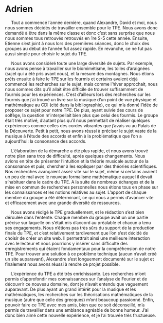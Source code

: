 # Adrien

<p>&nbsp;&nbsp;&nbsp;&nbsp;
Tout a commencé l’année dernière, quand Alexandre, David et moi, nous nous sommes décidés de travailler ensemble pour le TPE. Nous avons donc demandé à être dans la même classe et donc c’est sans surprise que nous nous sommes tous retrouvés retrouvés en 1re S-5 cette année. Ensuite, Etienne s’est joint à nous lors des premières séances, donc le choix des groupes au début de l’année fut assez rapide. En revanche, ce ne fut pas aussi simple pour choisir le sujet du TPE.
</p>
<p>&nbsp;&nbsp;&nbsp;&nbsp;
Nous avons considéré toute une large diversité de sujets. Par exemple, nous avons pense à travailler sur le biomimétisme, les toiles d’araignées (sujet qui a été pris avant nous), et la mesure des montagnes. Nous étions prêts ensuite à faire le TPE sur les fourmis et certains avaient déjà commencé les recherches sur le sujet, mais comme l’hiver approchait, nous nous sommes dits qu’il allait être difficile de trouver suffisamment de fourmis pour les expériences. C’est d’ailleurs lors des recherches sur les fourmis que j’ai trouvé un livre sur la musique d’un point de vue physique et mathématique au CDI (cité dans la bibliographie), ce qui m’a donné l’idée de proposer ce sujet pour notre TPE. De plus, ayant suivie des cours de solfège, la question m’interpellait bien plus que celui des fourmis. Le groupe était très motivé, d’autant plus qu’il nous permettait de réaliser quelques expériences comme celles des cordes vibrantes que j’avais vu au Palais de la Découverte. Petit à petit, nous avons réussi à préciser le sujet vaste de la musique à l’étude des accords et enfin à la problématique que l’on a aujourd’hui: la consonance des accords.
</p>
<p>&nbsp;&nbsp;&nbsp;&nbsp;
L’élaboration de la démarche a été plus rapide, et nous avons trouvé notre plan sans trop de difficulté, après quelques changements. Nous avions en tête de présenter l’intuition et la théorie musicale autour de la consonance et puis, chercher à les expliquer par des théories scientifiques. Nos recherches avançaient assez vite sur le sujet, même si certains avaient un peu de mal avec le nouveau formalisme mathématique auquel il devait s’habituer dans le cadre du TPE. A la suite de nombreux échanges et de la mise en commun de recherches personnelles nous étions tous en phase sur les connaissances et les notions relatives au sujet. L’apport de chaque membre du groupe a été déterminant, ce qui nous a permis d’avancer vite et efficacement avec une grande diversité de ressources.
</p>
<p>&nbsp;&nbsp;&nbsp;&nbsp;
Nous avons rédigé le TPE graduellement, et le rédaction s’est bien déroulée dans l’entente. Chaque membre du groupe avait un une partie précise sur laquelle on s’était mis d’accord au préalable et chacun a tenu ses engagements. Nous n’étions pas très sûrs du support de la production finale du TPE, et c’est relativement tardivement que l’on s’est décidé de choisir de créer un site web. Il permettrait ainsi une meilleure interaction avec le lecteur et nous pourrions y insérer sans difficulté des enregistrements qui étaient fondamentaux pour la compréhension de notre TPE. Pour trouver une solution à ce problème technique (aucun n’avait créé un site auparavant), Alexandre s’est longuement documenté sur le sujet et finalement nous avons réussi à rendre ce projet possible.
</p>
<p>&nbsp;&nbsp;&nbsp;&nbsp;
L’expérience du TPE a été très enrichissante. Les recherches m’ont permis d’approfondir mes connaissances sur l’analyse de Fourier et de découvrir ce nouveau domaine, dont je n’avait entendu que vaguement auparavant. De plus ayant un grand intérêt pour la musique et les mathématiques, les recherches sur les théorisations mathématiques de la musique (autre que celle des grecques) m’ont beaucoup passionné. Enfin, pouvoir faire ce TPE avec mes amis, bien que ce soit déconseillé, m’a permis de travailler dans une ambiance agréable de bonne humeur. J’ai donc bien aimé cette nouvelle expérience, et je l’ai trouvée très fructueuse.
</p>

